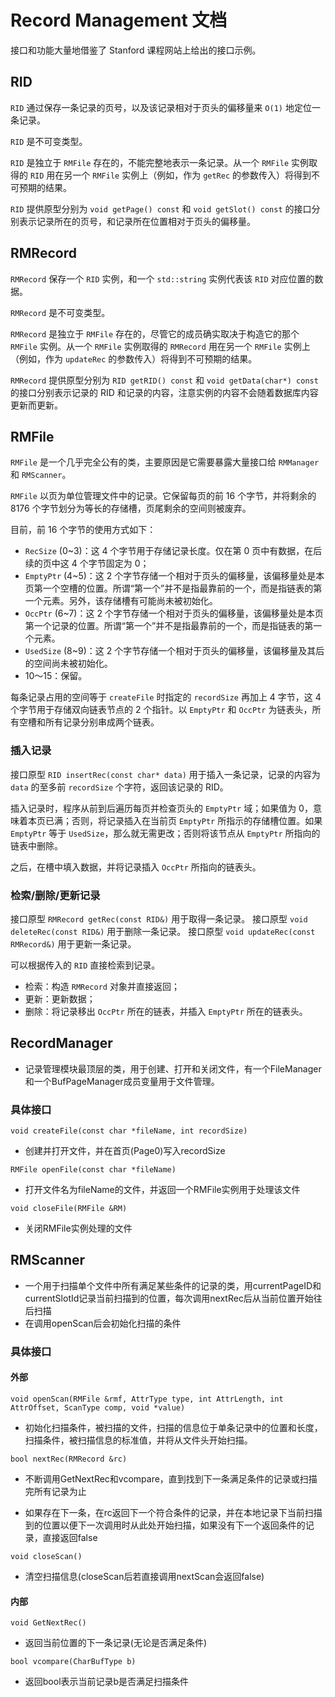 # Record Management 文档

接口和功能大量地借鉴了 Stanford 课程网站上给出的接口示例。

## RID

`RID` 通过保存一条记录的页号，以及该记录相对于页头的偏移量来 `O(1)` 地定位一条记录。

`RID` 是不可变类型。

`RID` 是独立于 `RMFile` 存在的，不能完整地表示一条记录。从一个 `RMFile` 实例取得的 `RID` 用在另一个 `RMFile` 实例上（例如，作为 `getRec` 的参数传入）将得到不可预期的结果。

`RID` 提供原型分别为 `void getPage() const` 和 `void getSlot() const` 的接口分别表示记录所在的页号，和记录所在位置相对于页头的偏移量。

## RMRecord

`RMRecord` 保存一个 `RID` 实例，和一个 `std::string` 实例代表该 `RID` 对应位置的数据。

`RMRecord` 是不可变类型。

`RMRecord` 是独立于 `RMFile` 存在的，尽管它的成员确实取决于构造它的那个 `RMFile` 实例。从一个 `RMFile` 实例取得的 `RMRecord` 用在另一个 `RMFile` 实例上（例如，作为 `updateRec` 的参数传入）将得到不可预期的结果。

`RMRecord` 提供原型分别为 `RID getRID() const` 和 `void getData(char*) const` 的接口分别表示记录的 RID 和记录的内容，注意实例的内容不会随着数据库内容更新而更新。

## RMFile

`RMFile` 是一个几乎完全公有的类，主要原因是它需要暴露大量接口给 `RMManager` 和 `RMScanner`。

`RMFile` 以页为单位管理文件中的记录。它保留每页的前 16 个字节，并将剩余的 8176 个字节划分为等长的存储槽，页尾剩余的空间则被废弃。

目前，前 16 个字节的使用方式如下：

* `RecSize` (0~3)：这 4 个字节用于存储记录长度。仅在第 0 页中有数据，在后续的页中这 4 个字节固定为 0；
* `EmptyPtr` (4~5)：这 2 个字节存储一个相对于页头的偏移量，该偏移量处是本页第一个空槽的位置。所谓“第一个”并不是指最靠前的一个，而是指链表的第一个元素。另外，该存储槽有可能尚未被初始化。
* `OccPtr` (6~7)：这 2 个字节存储一个相对于页头的偏移量，该偏移量处是本页第一个记录的位置。所谓“第一个”并不是指最靠前的一个，而是指链表的第一个元素。
* `UsedSize` (8~9)：这 2 个字节存储一个相对于页头的偏移量，该偏移量及其后的空间尚未被初始化。
* 10～15：保留。

每条记录占用的空间等于 `createFile` 时指定的 `recordSize` 再加上 4 字节，这 4 个字节用于存储双向链表节点的 2 个指针。以 `EmptyPtr` 和 `OccPtr` 为链表头，所有空槽和所有记录分别串成两个链表。

### 插入记录

接口原型 `RID insertRec(const char* data)` 用于插入一条记录，记录的内容为 `data` 的至多前 `recordSize` 个字符，返回该记录的 RID。

插入记录时，程序从前到后遍历每页并检查页头的 `EmptyPtr` 域；如果值为 0，意味着本页已满；否则，将记录插入在当前页 `EmptyPtr` 所指示的存储槽位置。如果 `EmptyPtr` 等于 `UsedSize`，那么就无需更改；否则将该节点从 `EmptyPtr` 所指向的链表中删除。

之后，在槽中填入数据，并将记录插入 `OccPtr` 所指向的链表头。

### 检索/删除/更新记录

接口原型 `RMRecord getRec(const RID&)` 用于取得一条记录。
接口原型 `void deleteRec(const RID&)` 用于删除一条记录。
接口原型 `void updateRec(const RMRecord&)` 用于更新一条记录。

可以根据传入的 `RID` 直接检索到记录。

* 检索：构造 `RMRecord` 对象并直接返回；
* 更新：更新数据；
* 删除：将记录移出 `OccPtr` 所在的链表，并插入 `EmptyPtr` 所在的链表头。

## RecordManager
- 记录管理模块最顶层的类，用于创建、打开和关闭文件，有一个FileManager和一个BufPageManager成员变量用于文件管理。

### 具体接口

`void createFile(const char *fileName, int recordSize)`

- 创建并打开文件，并在首页(Page0)写入recordSize

`RMFile openFile(const char *fileName)`

- 打开文件名为fileName的文件，并返回一个RMFile实例用于处理该文件

`void closeFile(RMFile &RM)`

- 关闭RMFile实例处理的文件

## RMScanner
- 一个用于扫描单个文件中所有满足某些条件的记录的类，用currentPageID和currentSlotId记录当前扫描到的位置，每次调用nextRec后从当前位置开始往后扫描
- 在调用openScan后会初始化扫描的条件

### 具体接口

#### 外部

`void openScan(RMFile &rmf, AttrType type, int AttrLength, int AttrOffset, ScanType comp, void *value)`

- 初始化扫描条件，被扫描的文件，扫描的信息位于单条记录中的位置和长度，扫描条件，被扫描信息的标准值，并将从文件头开始扫描。

`bool nextRec(RMRecord &rc)`

- 不断调用GetNextRec和vcompare，直到找到下一条满足条件的记录或扫描完所有记录为止

- 如果存在下一条，在rc返回下一个符合条件的记录，并在本地记录下当前扫描到的位置以便下一次调用时从此处开始扫描，如果没有下一个返回条件的记录，直接返回false

`void closeScan()`

- 清空扫描信息(closeScan后若直接调用nextScan会返回false)

#### 内部

`void GetNextRec()`

- 返回当前位置的下一条记录(无论是否满足条件)

`bool vcompare(CharBufType b)`

- 返回bool表示当前记录b是否满足扫描条件